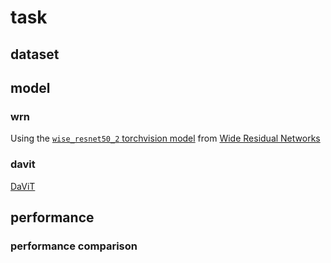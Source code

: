# task

## dataset

## model

### wrn
Using the [```wise_resnet50_2``` torchvision model](https://pytorch.org/vision/main/models/generated/torchvision.models.wide_resnet50_2.html) from
[Wide Residual Networks](https://arxiv.org/abs/1605.07146)

### davit

[DaViT](https://arxiv.org/abs/2204.03645)

## performance

### performance comparison
